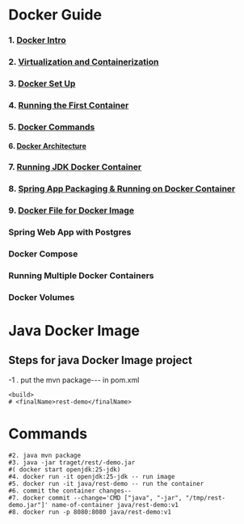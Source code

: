 #
#  Docker Guide

### 1. [Docker Intro](/Docker_Guide/DockerIntro.md)

### 2. [Virtualization and Containerization](/Docker_Guide/Virtualization_Container.md)

### 3. [Docker Set Up](/Docker_Guide/DockerSetup.md) 

### 4. [Running the First Container](/Docker_Guide/RunningContainer.md) 

### 5. [Docker Commands](/Docker_Guide/RunningContainer.md)

#### 6. [Docker Architecture](Docker_Guide/Docker_Arch.md)

### 7. [Running JDK Docker Container](/Docker_Guide/JDK&SpringAppContainer.md)

### 8. [Spring App Packaging & Running on Docker Container](Docker_Guide/JDK&SpringAppContainer.md)

### 9.  [Docker File for Docker Image]()

### Spring Web App with Postgres 

### Docker Compose

### Running Multiple Docker Containers 

### Docker Volumes 
# Java Docker Image

## Steps for java Docker Image project

-1 . put the  mvn package---  in pom.xml 
~~~
<build>
# <finalName>rest-demo</finalName>
~~~


#  Commands

```
#2. java mvn package
#3. java -jar traget/rest/-demo.jar
#( docker start openjdk:25-jdk)
#4. docker run -it openjdk:25-jdk -- run image
#5. docker run -it java/rest-demo -- run the container
#6. commit the container changes--
#7. docker commit --change='CMD ["java", "-jar", "/tmp/rest-demo.jar"]' name-of-container java/rest-demo:v1
#8. docker run -p 8080:8080 java/rest-demo:v1
```
